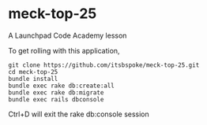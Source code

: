 meck-top-25
===========

A Launchpad Code Academy lesson

To get rolling with this application, 

```
git clone https://github.com/itsbspoke/meck-top-25.git
cd meck-top-25
bundle install
bundle exec rake db:create:all
bundle exec rake db:migrate
bundle exec rails dbconsole
```

Ctrl+D will exit the rake db:console session

